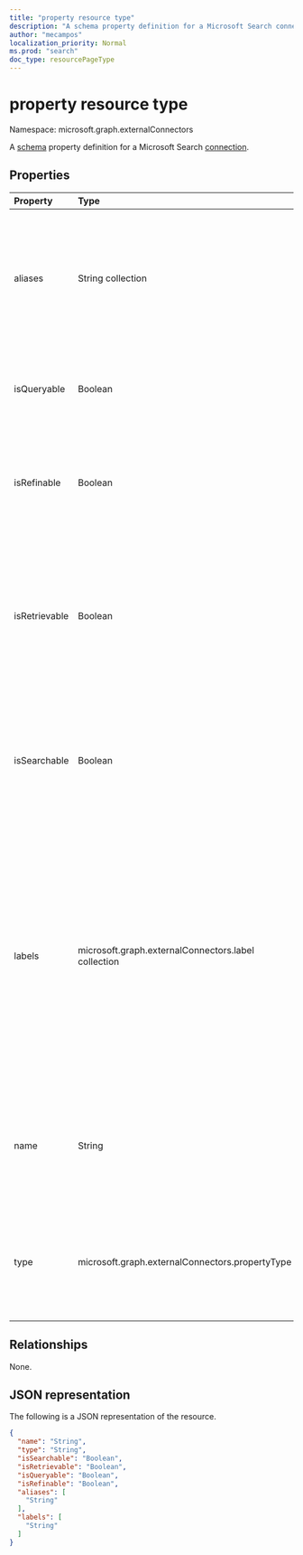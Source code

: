 ```yaml
---
title: "property resource type"
description: "A schema property definition for a Microsoft Search connection."
author: "mecampos"
localization_priority: Normal
ms.prod: "search"
doc_type: resourcePageType
---
```


# property resource type

Namespace: microsoft.graph.externalConnectors



A [schema](externalconnectors-schema.md) property definition for a Microsoft Search [connection](externalconnectors-externalconnection.md).

## Properties
|Property|Type|Description|
|:---|:---|:---|
|aliases|String collection|A set of aliases or a friendly names for the property. Maximum 32 characters. Each string must not contain control characters, whitespace, or any of the following: `:`, `;`, `,`, `(`, `)`, `[`, `]`, `{`, `}`, `%`, `$`, `+`, `!`, `*`, `=`, `&`, `?`, `@`, `#`, `\`, `~`, `'`, `"`, `<`, `>`, `|`, `` ` ``, `^`. Optional.|
|isQueryable|Boolean|Specifies if the property is queryable. Queryable properties can be used in [Keyword Query Language (KQL) queries](/sharepoint/dev/general-development/keyword-query-language-kql-syntax-reference). Optional.|
|isRefinable|Boolean|Specifies if the property is refinable.  Refinable properties can be used to filter search results in the [Search API](search-api-overview.md) and add a refiner control in the Microsoft Search user experience. Optional.|
|isRetrievable|Boolean|Specifies if the property is retrievable. Retrievable properties are returned in the result set when items are returned by the search API. Retrievable properties are also available to add to the display template used to render search results. Optional.|
|isSearchable|Boolean|Specifies if the property is searchable. Only properties of type `String` or `StringCollection` can be searchable. Non-searchable properties are not added to the search index. Optional.|
|labels|microsoft.graph.externalConnectors.label collection|Specifies one or more well-known tags added against a property. Labels help Microsoft Search understand the semantics of the data in the connection. Adding appropriate labels would result in an enhanced search experience (e.g. better relevance). The possible values are: `title`, `url`, `createdBy`, `lastModifiedBy`, `authors`, `createdDateTime`, `lastModifiedDateTime`, `fileName`, `fileExtension`, `unknownFutureValue`. Optional.|
|name|String|The name of the property. Maximum 32 characters. Must not contain control characters, whitespace, or any of the following: `:`, `;`, `,`, `(`, `)`, `[`, `]`, `{`, `}`, `%`, `$`, `+`, `!`, `*`, `=`, `&`, `?`, `@`, `#`, `\`, `~`, `'`, `"`, `<`, `>`, `|`, `` ` ``, `^`. Required.|
|type|microsoft.graph.externalConnectors.propertyType|The data type of the property. Possible values are: `string`, `int64`, `double`, `dateTime`, `boolean`, `stringCollection`, `int64Collection`, `doubleCollection`, `dateTimeCollection`, `unknownFutureValue`.|

## Relationships
None.

## JSON representation
The following is a JSON representation of the resource.
<!-- {
  "blockType": "resource",
  "@odata.type": "microsoft.graph.externalConnectors.property"
}
-->
``` json
{
  "name": "String",
  "type": "String",
  "isSearchable": "Boolean",
  "isRetrievable": "Boolean",
  "isQueryable": "Boolean",
  "isRefinable": "Boolean",
  "aliases": [
    "String"
  ],
  "labels": [
    "String"
  ]
}
```

